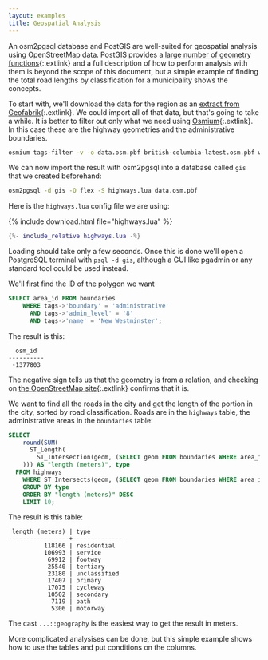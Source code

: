 ```yaml
---
layout: examples
title: Geospatial Analysis
---
```


An osm2pgsql database and PostGIS are well-suited for geospatial analysis using
OpenStreetMap data. PostGIS provides a [large number of geometry
functions](https://postgis.net/docs/manual-3.0/reference.html){:.extlink}
and a full description of how to perform analysis with them is beyond the
scope of this document, but a simple example of finding the total road lengths
by classification for a municipality shows the concepts.

To start with, we'll download the data for the region as an [extract from
Geofabrik](https://download.geofabrik.de/){:.extlink}. We could import all of
that data, but that's going to take a while. It is better to filter out only
what we need using [Osmium](https://osmcode.org/osmium-tool/){:.extlink}. In
this case these are the highway geometries and the administrative boundaries.

```sh
osmium tags-filter -v -o data.osm.pbf british-columbia-latest.osm.pbf w/highway r/boundary=administrative
```

We can now import the result with osm2pgsql into a database called `gis` that
we created beforehand:

```sh
osm2pgsql -d gis -O flex -S highways.lua data.osm.pbf
```

Here is the `highways.lua` config file we are using:

{% include download.html file="highways.lua" %}

```lua
{%- include_relative highways.lua -%}
```

Loading should take only a few seconds. Once this is done we'll open a
PostgreSQL terminal with `psql -d gis`, although a GUI like pgadmin or any
standard tool could be used instead.

We'll first find the ID of the polygon we want

```sql
SELECT area_id FROM boundaries
    WHERE tags->'boundary' = 'administrative'
      AND tags->'admin_level' = '8'
      AND tags->'name' = 'New Westminster';
```

The result is this:

```
  osm_id
----------
 -1377803
```

The negative sign tells us that the geometry is from a relation, and checking
on [the OpenStreetMap
site](https://www.openstreetmap.org/relation/1377803){:.extlink} confirms that
it is.

We want to find all the roads in the city and get the length of the portion in
the city, sorted by road classification. Roads are in the `highways` table, the
administrative areas in the `boundaries` table:

```sql
SELECT
    round(SUM(
      ST_Length(
        ST_Intersection(geom, (SELECT geom FROM boundaries WHERE area_id=-1377803))::geography
    ))) AS "length (meters)", type
  FROM highways
    WHERE ST_Intersects(geom, (SELECT geom FROM boundaries WHERE area_id=-1377803))
    GROUP BY type
    ORDER BY "length (meters)" DESC
    LIMIT 10;
```

The result is this table:

```
 length (meters) | type
-----------------+--------------
          118166 | residential
          106993 | service
           69912 | footway
           25540 | tertiary
           23180 | unclassified
           17407 | primary
           17075 | cycleway
           10502 | secondary
            7119 | path
            5306 | motorway
```

The cast `...::geography` is the easiest way to get the result in meters.

More complicated analysises can be done, but this simple example shows how
to use the tables and put conditions on the columns.

